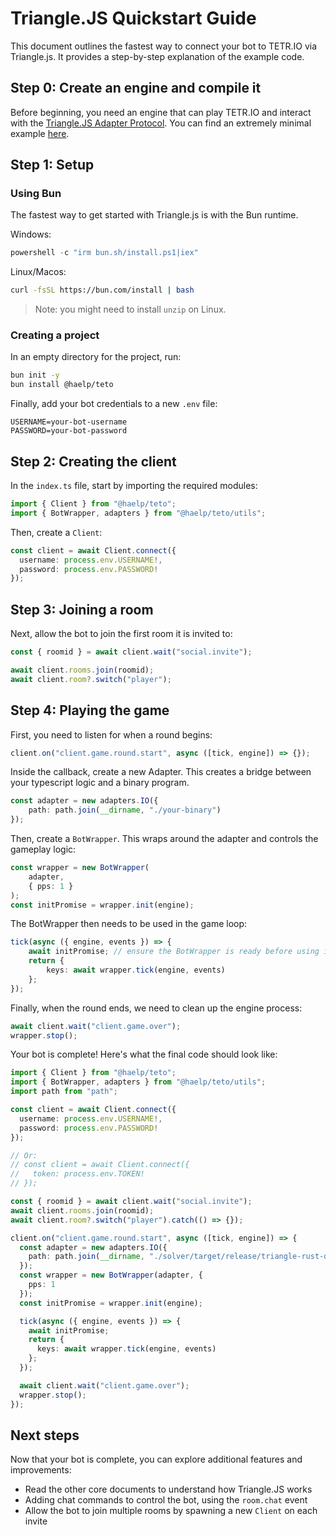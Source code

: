 # Triangle.JS Quickstart Guide

This document outlines the fastest way to connect your bot to TETR.IO via Triangle.js. It provides a step-by-step explanation of the example code.

## Step 0: Create an engine and compile it

Before beginning, you need an engine that can play TETR.IO and interact with the [Triangle.JS Adapter Protocol](https://triangle.haelp.dev/documents/Protocol.html). You can find an extremely minimal example [here](https://github.com/halp1/triangle/tree/main/example/solver).

## Step 1: Setup

### Using Bun

The fastest way to get started with Triangle.js is with the Bun runtime.

Windows:

```powershell
powershell -c "irm bun.sh/install.ps1|iex"
```

Linux/Macos:

```bash
curl -fsSL https://bun.com/install | bash
```

> Note: you might need to install `unzip` on Linux.

### Creating a project

In an empty directory for the project, run:

```bash
bun init -y
bun install @haelp/teto
```

Finally, add your bot credentials to a new `.env` file:

```env
USERNAME=your-bot-username
PASSWORD=your-bot-password
```

## Step 2: Creating the client

In the `index.ts` file, start by importing the required modules:

```ts
import { Client } from "@haelp/teto";
import { BotWrapper, adapters } from "@haelp/teto/utils";
```

Then, create a `Client`:

```ts
const client = await Client.connect({
  username: process.env.USERNAME!,
  password: process.env.PASSWORD!
});
```

## Step 3: Joining a room

Next, allow the bot to join the first room it is invited to:

```ts
const { roomid } = await client.wait("social.invite");

await client.rooms.join(roomid);
await client.room?.switch("player");
```

## Step 4: Playing the game

First, you need to listen for when a round begins:

```ts
client.on("client.game.round.start", async ([tick, engine]) => {});
```

Inside the callback, create a new Adapter. This creates a bridge between your typescript logic and a binary program.

```ts
const adapter = new adapters.IO({
	path: path.join(__dirname, "./your-binary")
});
```

Then, create a `BotWrapper`. This wraps around the adapter and controls the gameplay logic:

```ts
const wrapper = new BotWrapper(
	adapter,
	{ pps: 1 }
);
const initPromise = wrapper.init(engine);
```
The BotWrapper then needs to be used in the game loop:

```ts
tick(async ({ engine, events }) => {
	await initPromise; // ensure the BotWrapper is ready before using it
	return {
		keys: await wrapper.tick(engine, events)
	};
});
```

Finally, when the round ends, we need to clean up the engine process:

```ts
await client.wait("client.game.over");
wrapper.stop();
```

Your bot is complete! Here's what the final code should look like:

```ts
import { Client } from "@haelp/teto";
import { BotWrapper, adapters } from "@haelp/teto/utils";
import path from "path";

const client = await Client.connect({
  username: process.env.USERNAME!,
  password: process.env.PASSWORD!
});

// Or:
// const client = await Client.connect({
//   token: process.env.TOKEN!
// });

const { roomid } = await client.wait("social.invite");
await client.rooms.join(roomid);
await client.room?.switch("player").catch(() => {});

client.on("client.game.round.start", async ([tick, engine]) => {
  const adapter = new adapters.IO({
    path: path.join(__dirname, "./solver/target/release/triangle-rust-demo")
  });
  const wrapper = new BotWrapper(adapter, {
    pps: 1
  });
  const initPromise = wrapper.init(engine);

  tick(async ({ engine, events }) => {
    await initPromise;
    return {
      keys: await wrapper.tick(engine, events)
    };
  });

  await client.wait("client.game.over");
  wrapper.stop();
});
```

## Next steps

Now that your bot is complete, you can explore additional features and improvements:

* Read the other core documents to understand how Triangle.JS works
* Adding chat commands to control the bot, using the `room.chat` event
* Allow the bot to join multiple rooms by spawning a new `Client` on each invite